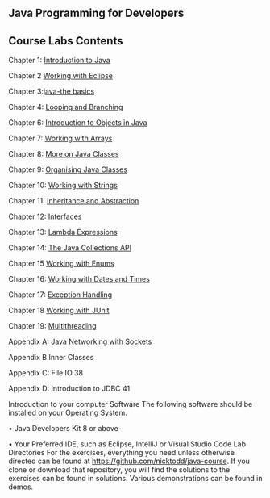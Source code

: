 ## Java Programming for Developers

## Course Labs Contents

Chapter 1: [Introduction to Java](chapter1.md)

Chapter 2 [Working with Eclipse](chapter2.md)

Chapter 3:[java-the basics](chapter3.md)

Chapter 4: [Looping and Branching](Chapter4.md)	

Chapter 6:  [Introduction to Objects in Java](Chapter6.md)

Chapter 7: [Working with Arrays](chapter7.md)

Chapter 8: [More on Java Classes](chapter8.md)

Chapter 9: [Organising Java Classes](chapter9.md)	

Chapter 10: [Working with Strings](chapter10.md)

Chapter 11: [Inheritance and Abstraction](Chapter11.md)	

Chapter 12: [Interfaces](chapter12.md)

Chapter 13: [Lambda Expressions](chapter13.md)	

Chapter 14: [The Java Collections API](chapter14.md)	

Chapter 15 [Working with Enums](chapter15.md)	

Chapter 16: [Working with Dates and Times](chapter16.md)	

Chapter 17: [Exception Handling](chapter17.md)	

Chapter 18 [Working with JUnit](chapter18.md)	

Chapter 19: [Multithreading](chapter19.md)	

Appendix A: [Java Networking with Sockets](Basic%20Courselabs.md)	

Appendix B Inner Classes	

Appendix C: File IO	38

Appendix D: Introduction to JDBC	41

 
Introduction to your computer
 Software
The following software should be installed on your Operating System.

•	Java Developers Kit 8 or above

•	Your Preferred IDE, such as Eclipse, IntelliJ or Visual Studio Code
Lab Directories
For the exercises, everything you need unless otherwise directed can be found at https://github.com/nicktodd/java-course. If you clone or download that repository, you will find the solutions to the exercises can be found in solutions. Various demonstrations can be found in demos.


